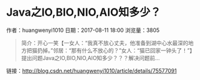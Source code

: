 #  Java之IO,BIO,NIO,AIO知多少？
作者：huangwenyi1010
日期：2017-08-11 18:00
浏览量：3805
> 简介：开心一笑【一女人：“我真不放心丈夫，他准备到湖中心水最深的地方把猫扔掉。”邻居：“那有什么不放心的？”女人：“猫已回家一钟头了！”】提出问题Java之IO,BIO,NIO,AIO知多少？？？解决问题前...

 链接：http://blog.csdn.net/huangwenyi1010/article/details/75577091
